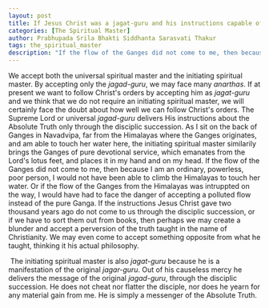 ```yaml
---
layout: post
title: If Jesus Christ was a jagat-guru and his instructions capable of bringing us deliverance, why do we need a spiritual master?
categories: [The Spiritual Master]
author: Prabhupada Srila Bhakti Siddhanta Sarasvati Thakur
tags: the_spiritual_master
description: "If the flow of the Ganges did not come to me, then because I am an ordinary, powerless, poor person, I would not have been able to climb the Himalayas to touch her water. Or if the flow of the Ganges from the Himalayas was intruppted on the way, I would have had to face the danger of accepting a polluted flow instead of the pure Ganga. If the instructions Jesus Christ gave two thousand years ago do not come to us through the disciplic succession, or if we have to sort them out from books, then perhaps we may create a blunder and accept a perversion of the truth taught in the name of Christianity. We may even come to accept something opposite from what he taught, thinking it his actual philosophy."
---
```






We accept both the universal spiritual master and the initiating spiritual master. By accepting only the *jagad-guru*, we may face many *anarthas*. If at present we want to follow Christ's orders by accepting him as *jagat-guru* and we think that we do not require an initiating spiritual master, we will certainly face the doubt about how well we can follow Christ's orders. The Supreme Lord or universal *jagad-guru* delivers His instructions about the Absolute Truth only through the disciplic succession. As I sit on the back of Ganges in Navadvipa, far from the Himalayas where the Ganges originates, and am able to touch her water here, the initiating spiritual master similarily brings the Ganges of pure devotional service, which emanates from the Lord's lotus feet, and places it in my hand and on my head. If the flow of the Ganges did not come to me, then because I am an ordinary, powerless, poor person, I would not have been able to climb the Himalayas to touch her water. Or if the flow of the Ganges from the Himalayas was intruppted on the way, I would have had to face the danger of accepting a polluted flow instead of the pure Ganga. If the instructions Jesus Christ gave two thousand years ago do not come to us through the disciplic succession, or if we have to sort them out from books, then perhaps we may create a blunder and accept a perversion of the truth taught in the name of Christianity. We may even come to accept something opposite from what he taught, thinking it his actual philosophy. 

​	The initiating spiritual master is also *jagat-guru* because he is a manifestation of the original *jagar-guru*. Out of his causeless mercy he delivers the message of the original *jagad-guru*, through the disciplic succession. He does not cheat nor flatter the disciple, nor does he yearn for any material gain from me. He is simply a messenger of the Absolute Truth.















